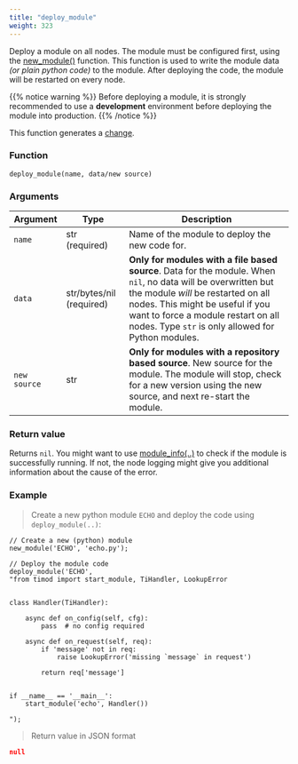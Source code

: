 ```yaml
---
title: "deploy_module"
weight: 323
---
```


Deploy a module on all nodes. The module must be configured first, using the [new_module()](../new_module) function. This function is used to write the module data *(or plain python code)* to the module.
After deploying the code, the module will be restarted on every node.

{{% notice warning %}}
Before deploying a module, it is strongly recommended to use a **development** environment before deploying the module into production.
{{% /notice %}}

This function generates a [change](../../overview/changes).

### Function

`deploy_module(name, data/new source)`

### Arguments

Argument | Type | Description
-------- | ---- | -----------
`name` | str (required) | Name of the module to deploy the new code for.
`data` | str/bytes/nil (required) | **Only for modules with a file based source**. Data for the module. When `nil`, no data will be overwritten but the module *will* be restarted on all nodes. This might be useful if you want to force a module restart on all nodes. Type `str` is only allowed for Python modules.
`new source` | str | **Only for modules with a repository based source**. New source for the module. The module will stop, check for a new version using the new source, and next re-start the module.

### Return value

Returns `nil`. You might want to use [module_info(..)](../module_info) to check if the module is successfully running. If not, the node logging might give you additional information about the cause of the error.

### Example

> Create a new python module `ECHO` and deploy the code using `deploy_module(..)`:

```thingsdb,json_response,@t
// Create a new (python) module
new_module('ECHO', 'echo.py');

// Deploy the module code
deploy_module('ECHO',
"from timod import start_module, TiHandler, LookupError


class Handler(TiHandler):

    async def on_config(self, cfg):
        pass  # no config required

    async def on_request(self, req):
        if 'message' not in req:
            raise LookupError('missing `message` in request')

        return req['message']


if __name__ == '__main__':
    start_module('echo', Handler())

");
```

> Return value in JSON format

```json
null
```
